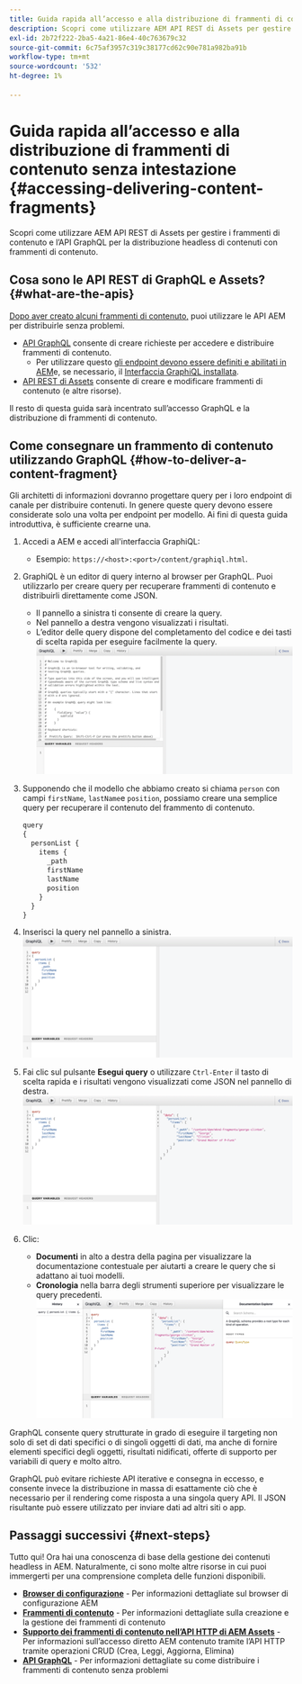 ```yaml
---
title: Guida rapida all’accesso e alla distribuzione di frammenti di contenuto senza intestazione
description: Scopri come utilizzare AEM API REST di Assets per gestire i frammenti di contenuto e l’API GraphQL per la distribuzione headless di contenuti con frammenti di contenuto.
exl-id: 2b72f222-2ba5-4a21-86e4-40c763679c32
source-git-commit: 6c75af3957c319c38177cd62c90e781a982ba91b
workflow-type: tm+mt
source-wordcount: '532'
ht-degree: 1%

---
```


# Guida rapida all’accesso e alla distribuzione di frammenti di contenuto senza intestazione {#accessing-delivering-content-fragments}

Scopri come utilizzare AEM API REST di Assets per gestire i frammenti di contenuto e l’API GraphQL per la distribuzione headless di contenuti con frammenti di contenuto.

## Cosa sono le API REST di GraphQL e Assets? {#what-are-the-apis}

[Dopo aver creato alcuni frammenti di contenuto,](create-content-fragment.md) puoi utilizzare le API AEM per distribuirle senza problemi.

* [API GraphQL](/help/assets/content-fragments/graphql-api-content-fragments.md) consente di creare richieste per accedere e distribuire frammenti di contenuto.
   * Per utilizzare questo [gli endpoint devono essere definiti e abilitati in AEM](/help/assets/content-fragments/graphql-api-content-fragments.md#enabling-graphql-endpoint)e, se necessario, il [Interfaccia GraphiQL installata](/help/assets/content-fragments/graphql-api-content-fragments.md#installing-graphiql-interface).
* [API REST di Assets](/help/assets/assets-api-content-fragments.md) consente di creare e modificare frammenti di contenuto (e altre risorse).

Il resto di questa guida sarà incentrato sull’accesso GraphQL e la distribuzione di frammenti di contenuto.

## Come consegnare un frammento di contenuto utilizzando GraphQL {#how-to-deliver-a-content-fragment}

Gli architetti di informazioni dovranno progettare query per i loro endpoint di canale per distribuire contenuti. In genere queste query devono essere considerate solo una volta per endpoint per modello. Ai fini di questa guida introduttiva, è sufficiente crearne una.

1. Accedi a AEM e accedi all&#39;interfaccia GraphiQL:
   * Esempio: `https://<host>:<port>/content/graphiql.html`.

1. GraphiQL è un editor di query interno al browser per GraphQL. Puoi utilizzarlo per creare query per recuperare frammenti di contenuto e distribuirli direttamente come JSON.
   * Il pannello a sinistra ti consente di creare la query.
   * Nel pannello a destra vengono visualizzati i risultati.
   * L’editor delle query dispone del completamento del codice e dei tasti di scelta rapida per eseguire facilmente la query.
      ![Editor GraphiQL](../assets/graphiql.png)

1. Supponendo che il modello che abbiamo creato si chiama `person` con campi `firstName`, `lastName`e `position`, possiamo creare una semplice query per recuperare il contenuto del frammento di contenuto.

   ```text
   query 
   {
     personList {
       items {
         _path
         firstName
         lastName
         position
       }
     }
   }
   ```

1. Inserisci la query nel pannello a sinistra.
   ![Query GraphiQL](../assets/graphiql-query.png)

1. Fai clic sul pulsante **Esegui query** o utilizzare `Ctrl-Enter` il tasto di scelta rapida e i risultati vengono visualizzati come JSON nel pannello di destra.
   ![Risultati GraphiQL](../assets/graphiql-results.png)

1. Clic:
   * **Documenti** in alto a destra della pagina per visualizzare la documentazione contestuale per aiutarti a creare le query che si adattano ai tuoi modelli.
   * **Cronologia** nella barra degli strumenti superiore per visualizzare le query precedenti.
      ![Documentazione di GraphiQL](../assets/graphiql-documentation.png)

GraphQL consente query strutturate in grado di eseguire il targeting non solo di set di dati specifici o di singoli oggetti di dati, ma anche di fornire elementi specifici degli oggetti, risultati nidificati, offerte di supporto per variabili di query e molto altro.

GraphQL può evitare richieste API iterative e consegna in eccesso, e consente invece la distribuzione in massa di esattamente ciò che è necessario per il rendering come risposta a una singola query API. Il JSON risultante può essere utilizzato per inviare dati ad altri siti o app.

## Passaggi successivi {#next-steps}

Tutto qui! Ora hai una conoscenza di base della gestione dei contenuti headless in AEM. Naturalmente, ci sono molte altre risorse in cui puoi immergerti per una comprensione completa delle funzioni disponibili.

* **[Browser di configurazione](create-configuration.md)** - Per informazioni dettagliate sul browser di configurazione AEM
* **[Frammenti di contenuto](/help/assets/content-fragments/content-fragments.md)** - Per informazioni dettagliate sulla creazione e la gestione dei frammenti di contenuto
* **[Supporto dei frammenti di contenuto nell’API HTTP di AEM Assets](/help/assets/assets-api-content-fragments.md)** - Per informazioni sull’accesso diretto AEM contenuto tramite l’API HTTP tramite operazioni CRUD (Crea, Leggi, Aggiorna, Elimina)
* **[API GraphQL](/help/assets/content-fragments/graphql-api-content-fragments.md)** - Per informazioni dettagliate su come distribuire i frammenti di contenuto senza problemi
